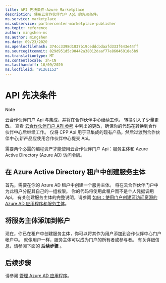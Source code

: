 ```yaml
---
title: API 先决条件-Azure Marketplace
description: 使用云合作伙伴门户 Api 的先决条件。
ms.service: marketplace
ms.subservice: partnercenter-marketplace-publisher
ms.topic: reference
author: mingshen-ms
ms.author: mingshen
ms.date: 09/23/2020
ms.openlocfilehash: 374cc3398d1037b19ceddcbdaafd333f643e44ff
ms.sourcegitcommit: 829d951d5c90442a38012daaf77e86046018e5b9
ms.translationtype: MT
ms.contentlocale: zh-CN
ms.lasthandoff: 10/09/2020
ms.locfileid: "91261152"
---
```

# <a name="api-prerequisites"></a>API 先决条件

> [!NOTE]
> 云合作伙伴门户 Api 与集成，并将在合作伙伴中心继续工作。 转换引入了少量更改。 查看 [云合作伙伴门户 API 参考](cloud-partner-portal-api-overview.md) 中列出的更改，确保你的代码在转换到合作伙伴中心后继续工作。 仅将 CPP Api 用于已集成的现有产品，然后过渡到合作伙伴中心;新产品应使用合作伙伴中心提交 Api。

需要两个必需的编程资产才能使用云合作伙伴门户 Api：服务主体和 Azure Active Directory (Azure AD) 访问令牌。

## <a name="create-service-principal-in-azure-active-directory-tenant"></a>在 Azure Active Directory 租户中创建服务主体

首先，需要在你的 Azure AD 租户中创建一个服务主体。 将在云合作伙伴门户中为此租户分配其自己的一组权限。 你的代码将使用此租户而不是个人凭据调用 Api。 有关创建服务主体的完整说明，请参阅 [如何：使用门户创建可访问资源的 Azure AD 应用程序和服务主体](../active-directory/develop/howto-create-service-principal-portal.md)。

## <a name="add-service-principal-to-your-account"></a>将服务主体添加到帐户

现在，你已在租户中创建服务主体，你可以将其作为用户添加到合作伙伴中心门户帐户中。 就像用户一样，服务主体可以成为门户的所有者或参与者。 有关详细信息，请参阅下面的 **后续步骤** 。

## <a name="next-steps"></a>后续步骤

请参阅 [管理 Azure AD 应用程序](partner-center-portal/manage-account.md#manage-azure-ad-applications)。
